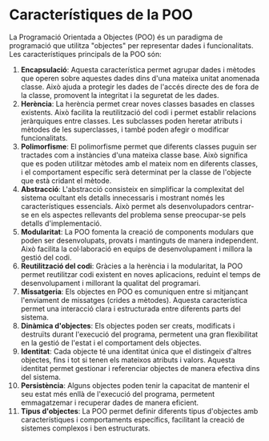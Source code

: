 # Característiques de la POO

La Programació Orientada a Objectes (POO) és un paradigma de programació que utilitza "objectes" per representar dades i funcionalitats. Les característiques principals de la POO són:

1. **Encapsulació**: Aquesta característica permet agrupar dades i mètodes que operen sobre aquestes dades dins d'una mateixa unitat anomenada classe. Això ajuda a protegir les dades de l'accés directe des de fora de la classe, promovent la integritat i la seguretat de les dades.
2. **Herència**: La herència permet crear noves classes basades en classes existents. Això facilita la reutilització del codi i permet establir relacions jeràrquiques entre classes. Les subclasses poden heretar atributs i mètodes de les superclasses, i també poden afegir o modificar funcionalitats.
3. **Polimorfisme**: El polimorfisme permet que diferents classes puguin ser tractades com a instàncies d'una mateixa classe base. Això significa que es poden utilitzar mètodes amb el mateix nom en diferents classes, i el comportament específic serà determinat per la classe de l'objecte que està cridant el mètode.
4. **Abstracció**: L'abstracció consisteix en simplificar la complexitat del sistema ocultant els detalls innecessaris i mostrant només les característiques essencials. Això permet als desenvolupadors centrar-se en els aspectes rellevants del problema sense preocupar-se pels detalls d'implementació.
5. **Modularitat**: La POO fomenta la creació de components modulars que poden ser desenvolupats, provats i mantinguts de manera independent. Això facilita la col·laboració en equips de desenvolupament i millora la gestió del codi.
6. **Reutilització del codi**: Gràcies a la herència i la modularitat, la POO permet reutilitzar codi existent en noves aplicacions, reduint el temps de desenvolupament i millorant la qualitat del programari.
7. **Missatgeria**: Els objectes en POO es comuniquen entre si mitjançant l'enviament de missatges (crides a mètodes). Aquesta característica permet una interacció clara i estructurada entre diferents parts del sistema.
8. **Dinàmica d'objectes**: Els objectes poden ser creats, modificats i destruïts durant l'execució del programa, permetent una gran flexibilitat en la gestió de l'estat i el comportament dels objectes.
9. **Identitat**: Cada objecte té una identitat única que el distingeix d'altres objectes, fins i tot si tenen els mateixos atributs i valors. Aquesta identitat permet gestionar i referenciar objectes de manera efectiva dins del sistema.
10. **Persistència**: Alguns objectes poden tenir la capacitat de mantenir el seu estat més enllà de l'execució del programa, permetent emmagatzemar i recuperar dades de manera eficient.
11. **Tipus d'objectes**: La POO permet definir diferents tipus d'objectes amb característiques i comportaments específics, facilitant la creació de sistemes complexos i ben estructurats.

